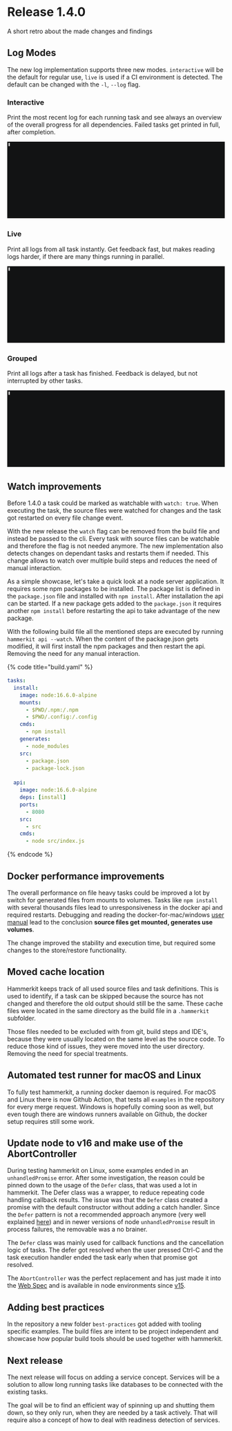 # Release 1.4.0

A short retro about the made changes and findings

## Log Modes

The new log implementation supports three new modes. 
`interactive` will be the default for regular use, 
`live` is used if a CI environment is detected. 
The default can be changed with the `-l`, `--log` flag.

### Interactive

Print the most recent log for each running task and see always an overview of the overall progress for all dependencies. 
Failed tasks get printed in full, after completion.

![](./hardlink.gif)

### Live

Print all logs from all task instantly. 
Get feedback fast, but makes reading logs harder, if there are many things running in parallel.

![](./live.gif)

### Grouped

Print all logs after a task has finished. 
Feedback is delayed, but not interrupted by other tasks.

![](./grouped.gif)

## Watch improvements

Before 1.4.0 a task could be marked as watchable with `watch: true`. 
When executing the task, the source files were watched for changes and the task got restarted on every file change event.

With the new release the `watch` flag can be removed from the build file and instead be passed to the cli. 
Every task with source files can be watchable and therefore the flag is not needed anymore. 
The new implementation also detects changes on dependant tasks and restarts them if needed. 
This change allows to watch over multiple build steps and reduces the need of manual interaction.

As a simple showcase, let's take a quick look at a node server application. 
It requires some npm packages to be installed. 
The package list is defined in the `package.json` file and installed with `npm install`. 
After installation the api can be started. 
If a new package gets added to the `package.json` it requires another `npm install` before restarting the api to take advantage of the new package.

With the following build file all the mentioned steps are executed by running `hammerkit api --watch`. 
When the content of the package.json gets modified, it will first install the npm packages and then restart the api. 
Removing the need for any manual interaction.

{% code title="build.yaml" %}
```yaml
tasks:
  install:
    image: node:16.6.0-alpine
    mounts:
      - $PWD/.npm:/.npm
      - $PWD/.config:/.config
    cmds:
      - npm install
    generates:
      - node_modules
    src:
      - package.json
      - package-lock.json

  api:
    image: node:16.6.0-alpine
    deps: [install]
    ports:
      - 8080
    src:
      - src
    cmds:
      - node src/index.js

```
{% endcode %}

## Docker performance improvements

The overall performance on file heavy tasks could be improved a lot by switch for generated files from mounts to volumes. 
Tasks like `npm install` with several thousands files lead to unresponsiveness in the docker api and required restarts. 
Debugging and reading the docker-for-mac/windows [user manual](https://docs.docker.com/desktop/mac/#file-sharing) lead to the conclusion **source files get mounted, generates use volumes**.

The change improved the stability and execution time, but required some changes to the store/restore functionality.

## Moved cache location

Hammerkit keeps track of all used source files and task definitions. 
This is used to identify, if a task can be skipped because the source has not changed and therefore the old output should still be the same. 
These cache files were located in the same directory as the build file in a `.hammerkit` subfolder.

Those files needed to be excluded with from git, build steps and IDE's, because they were usually located on the same level as the source code. 
To reduce those kind of issues, they were moved into the user directory. 
Removing the need for special treatments.

## Automated test runner for macOS and Linux

To fully test hammerkit, a running docker daemon is required. 
For macOS and Linux there is now Github Action, that tests all `examples` in the repository for every merge request. 
Windows is hopefully coming soon as well, but even tough there are windows runners available on Github, the docker setup requires still some work.

## Update node to v16 and make use of the AbortController

During testing hammerkit on Linux, some examples ended in an `unhandledPromise` error. 
After some investigation, the reason could be pinned down to the usage of the `Defer` class, that was used a lot in hammerkit. 
The Defer class was a wrapper, to reduce repeating code handling callback results. 
The issue was that the `Defer` class created a promise with the default constructor without adding a catch handler. 
Since the `Defer` pattern is not a recommended approach anymore (very well explained [here](https://stackoverflow.com/questions/34971078/how-to-replace-promise-defer-with-new-promise)) and in newer versions of node `unhandledPromise` result in process failures, the removable was a no brainer.

The `Defer` class was mainly used for callback functions and the cancellation logic of tasks. 
The defer got resolved when the user pressed Ctrl-C and the task execution handler ended the task early when that promise got resolved.

The `AbortController` was the perfect replacement and has just made it into the [Web Spec](https://dom.spec.whatwg.org/#interface-abortcontroller) and is available in node environments since [v15](https://nodejs.org/api/all.html#globals\_class\_abortcontroller).

## Adding best practices

In the repository a new folder `best-practices` got added with tooling specific examples. 
The build files are intent to be project independent and showcase how popular build tools should be used together with hammerkit.

## Next release

The next release will focus on adding a service concept. 
Services will be a solution to allow long running tasks like databases to be connected with the existing tasks.

The goal will be to find an efficient way of spinning up and shutting them down, so they only run, when they are needed by a task actively. 
That will require also a concept of how to deal with readiness detection of services.
